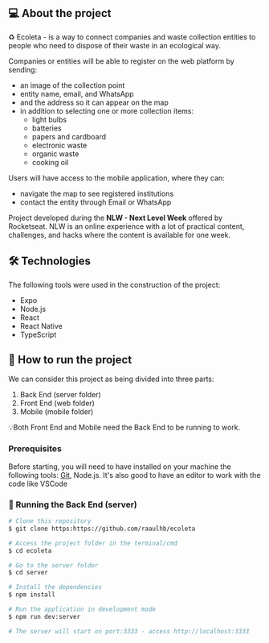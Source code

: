 ## 💻 About the project

♻️ Ecoleta - is a way to connect companies and waste collection entities to people who need to dispose of their waste in an ecological way.

Companies or entities will be able to register on the web platform by sending:
- an image of the collection point
- entity name, email, and WhatsApp
- and the address so it can appear on the map
- in addition to selecting one or more collection items: 
  - light bulbs
  - batteries
  - papers and cardboard
  - electronic waste
  - organic waste
  - cooking oil

Users will have access to the mobile application, where they can:
- navigate the map to see registered institutions
- contact the entity through Email or WhatsApp

Project developed during the **NLW - Next Level Week** offered by Rocketseat.
NLW is an online experience with a lot of practical content, challenges, and hacks where the content is available for one week.


## 🛠 Technologies

The following tools were used in the construction of the project:

- Expo
- Node.js
- React
- React Native
- TypeScript


## 🚀 How to run the project

We can consider this project as being divided into three parts:
1. Back End (server folder)
2. Front End (web folder)
3. Mobile (mobile folder)

💡Both Front End and Mobile need the Back End to be running to work.

### Prerequisites

Before starting, you will need to have installed on your machine the following tools:
[Git](https://git-scm.com), Node.js. 
It's also good to have an editor to work with the code like VSCode

### 🎲 Running the Back End (server)

```bash
# Clone this repository
$ git clone https:https://github.com/raaulhb/ecoleta

# Access the project folder in the terminal/cmd
$ cd ecoleta

# Go to the server folder
$ cd server

# Install the dependencies
$ npm install

# Run the application in development mode
$ npm run dev:server

# The server will start on port:3333 - access http://localhost:3333 
